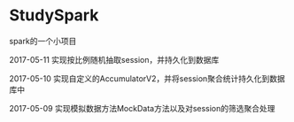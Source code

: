# StudySpark
spark的一个小项目

2017-05-11 实现按比例随机抽取session，并持久化到数据库

2017-05-10 实现自定义的AccumulatorV2，并将session聚合统计持久化到数据库中

2017-05-09 实现模拟数据方法MockData方法以及对session的筛选聚合处理
